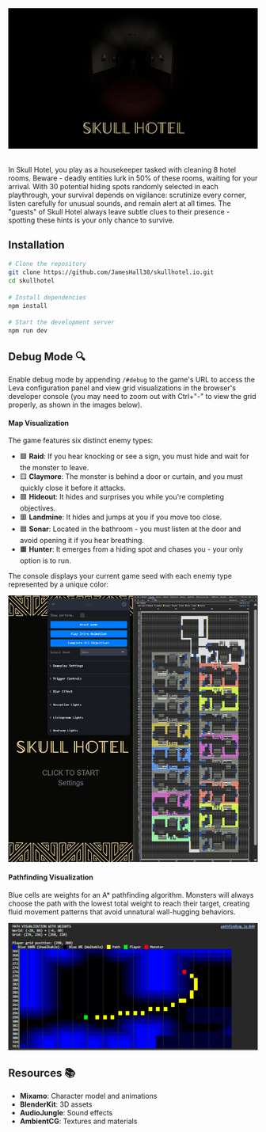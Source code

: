 <div align="center" style="display: flex; justify-content: center; align-items: center; gap: 16px;">
  <img src="./assets/main.jpg" alt="Skull Hotel" style="margin-bottom: 20px;">
</div>

In Skull Hotel, you play as a housekeeper tasked with cleaning 8 hotel rooms. Beware - deadly entities lurk in 50% of these rooms, waiting for your arrival. With 30 potential hiding spots randomly selected in each playthrough, your survival depends on vigilance: scrutinize every corner, listen carefully for unusual sounds, and remain alert at all times. The "guests" of Skull Hotel always leave subtle clues to their presence - spotting these hints is your only chance to survive.

## Installation

```bash
# Clone the repository
git clone https://github.com/JamesHall38/skullhotel.io.git
cd skullhotel

# Install dependencies
npm install

# Start the development server
npm run dev
```

## Debug Mode 🔍

Enable debug mode by appending `/#debug` to the game's URL to access the Leva configuration panel and view grid visualizations in the browser's developer console (you may need to zoom out with Ctrl+"-" to view the grid properly, as shown in the images below).

#### Map Visualization

The game features six distinct enemy types:

- 🟩 **Raid**: If you hear knocking or see a sign, you must hide and wait for the monster to leave.
- 🟨 **Claymore**: The monster is behind a door or curtain, and you must quickly close it before it attacks.
- 🟪 **Hideout**: It hides and surprises you while you're completing objectives.
- 🟥 **Landmine**: It hides and jumps at you if you move too close.
- 🟦 **Sonar**: Located in the bathroom - you must listen at the door and avoid opening it if you hear breathing.
- 🟧 **Hunter**: It emerges from a hiding spot and chases you - your only option is to run.

The console displays your current game seed with each enemy type represented by a unique color:

<div align="center">
  <img src="./assets/grid-visualization.png" alt="Room Grid Visualization">
</div>

#### Pathfinding Visualization

Blue cells are weights for an A\* pathfinding algorithm. Monsters will always choose the path with the lowest total weight to reach their target, creating fluid movement patterns that avoid unnatural wall-hugging behaviors.

<div align="center">
  <img src="./assets/pathfinding-visualization.png" alt="Pathfinding Visualization">
</div>

## Resources 📚

- **Mixamo**: Character model and animations
- **BlenderKit**: 3D assets
- **AudioJungle**: Sound effects
- **AmbientCG**: Textures and materials
